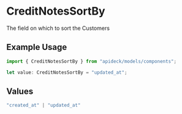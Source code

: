 # CreditNotesSortBy

The field on which to sort the Customers

## Example Usage

```typescript
import { CreditNotesSortBy } from "apideck/models/components";

let value: CreditNotesSortBy = "updated_at";
```

## Values

```typescript
"created_at" | "updated_at"
```